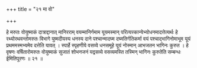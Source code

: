 +++
title = "२१ मा वो"

+++

हे मरुतः वोयुष्माकं दात्राद्दानात् मानिरराम् वयम्मानिर्गमाम यूयमस्मान् परित्यत्त्कान्येभ्योधनमादत्तेत्यर्थः हे रथ्योरथवन्तोमरुतः विभागे युष्मदीयस्य धनस्य दाने पश्चान्मादघ्म दघ्मतिर्गतिकर्मा वयं पश्चाद्भागिनोमाभूम यूयं प्रथममस्मभ्यमेव दत्तेति यावत् । स्पार्हे स्पृहणीये वसव्ये धनसमूहे यूयं नोस्मान् आभजतन भागिनः कुरुत । हे वृषणः वर्षितारोमरुतः वोयुष्माकं सुजातं शोभनजनं यद्वसव्ये वसव्यमस्ति तस्मिन् भागिनः कुरुतेति सम्बन्धः ईमितिपूरणः ॥ २१ ॥